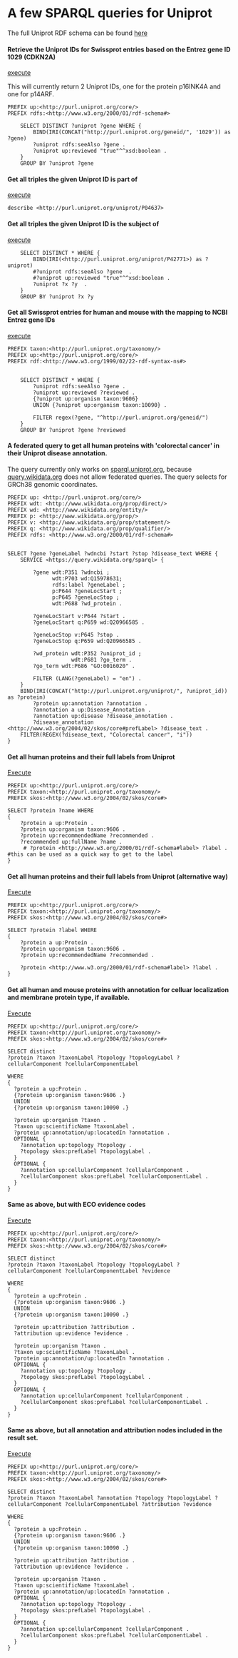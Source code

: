 # A few SPARQL queries for Uniprot

The full Uniprot RDF schema can be found [here](http://www.uniprot.org/format/uniprot_rdf)

#### Retrieve the Uniprot IDs for Swissprot entries based on the Entrez gene ID 1029 (CDKN2A)
[execute](http://sparql.uniprot.org/sparql/?format=html&query=PREFIX+up%3A%3Chttp%3A%2F%2Fpurl.uniprot.org%2Fcore%2F%3E+%0D%0APREFIX+rdfs%3A%3Chttp%3A%2F%2Fwww.w3.org%2F2000%2F01%2Frdf-schema%23%3E+%0D%0A%0D%0A%0D%0A++++SELECT+DISTINCT+%3Funiprot+%3Fgene+WHERE+{%0D%0A++++++++BIND%28IRI%28CONCAT%28%22http%3A%2F%2Fpurl.uniprot.org%2Fgeneid%2F%22%2C+%271029%27%29%29+as+%3Fgene%29%0D%0A++++++++%3Funiprot+rdfs%3AseeAlso+%3Fgene+.%0D%0A++++++++%3Funiprot+up%3Areviewed+%22true%22^^xsd%3Aboolean+.%0D%0A++++}%0D%0A++++GROUP+BY+%3Funiprot+%3Fgene)

This will currently return 2 Uniprot IDs, one for the protein p16INK4A and one for p14ARF.

```sparql
PREFIX up:<http://purl.uniprot.org/core/> 
PREFIX rdfs:<http://www.w3.org/2000/01/rdf-schema#> 

    SELECT DISTINCT ?uniprot ?gene WHERE {
        BIND(IRI(CONCAT("http://purl.uniprot.org/geneid/", '1029')) as ?gene)
        ?uniprot rdfs:seeAlso ?gene .
        ?uniprot up:reviewed "true"^^xsd:boolean .
    }
    GROUP BY ?uniprot ?gene
```

#### Get all triples the given Uniprot ID is part of
[execute](http://sparql.uniprot.org/sparql/?format=html&query=describe+%3Chttp%3A%2F%2Fpurl.uniprot.org%2Funiprot%2FP04637%3E&format=srj)

```sparql
describe <http://purl.uniprot.org/uniprot/P04637>
```

#### Get all triples the given Uniprot ID is the subject of
[execute](http://sparql.uniprot.org/sparql/?format=html&query=++++SELECT+DISTINCT+*+WHERE+{%0D%0A%09%09BIND%28IRI%28%3Chttp%3A%2F%2Fpurl.uniprot.org%2Funiprot%2FP42771%3E%29+as+%3Funiprot%29%0D%0A++++++++%23%3Funiprot+rdfs%3AseeAlso+%3Fgene++.%0D%0A++++++++%23%3Funiprot+up%3Areviewed+%22true%22^^xsd%3Aboolean+.%0D%0A++++++%09%3Funiprot+%3Fx+%3Fy++.%0D%0A++++}%0D%0A++++GROUP+BY+%3Funiprot+%3Fx+%3Fy)

```sparql
    SELECT DISTINCT * WHERE {
		BIND(IRI(<http://purl.uniprot.org/uniprot/P42771>) as ?uniprot)
        #?uniprot rdfs:seeAlso ?gene  .
        #?uniprot up:reviewed "true"^^xsd:boolean .
      	?uniprot ?x ?y  .
    }
    GROUP BY ?uniprot ?x ?y
```

#### Get all Swissprot entries for human and mouse with the mapping to NCBI Entrez gene IDs
[execute](http://sparql.uniprot.org/sparql/?format=html&query=PREFIX+taxon%3A%3Chttp%3A%2F%2Fpurl.uniprot.org%2Ftaxonomy%2F%3E+%0D%0APREFIX+up%3A%3Chttp%3A%2F%2Fpurl.uniprot.org%2Fcore%2F%3E+%0D%0APREFIX+rdf%3A%3Chttp%3A%2F%2Fwww.w3.org%2F1999%2F02%2F22-rdf-syntax-ns%23%3E+%0D%0A%0D%0A%0D%0A++++SELECT+DISTINCT+*+WHERE+{%0D%0A++++++++%3Funiprot+rdfs%3AseeAlso+%3Fgene+.%0D%0A++++++%09%3Funiprot+up%3Areviewed+%3Freviewed+.%0D%0A++++++%09{%3Funiprot+up%3Aorganism+taxon%3A9606}%0D%0A++++++%09UNION+{%3Funiprot+up%3Aorganism+taxon%3A10090}+.%0D%0A%0D%0A++++++%09FILTER+regex%28%3Fgene%2C+%22^http%3A%2F%2Fpurl.uniprot.org%2Fgeneid%2F%22%29+%0D%0A++++}%0D%0A++++GROUP+BY+%3Funiprot+%3Fgene+%3Freviewed)

```sparql
PREFIX taxon:<http://purl.uniprot.org/taxonomy/> 
PREFIX up:<http://purl.uniprot.org/core/> 
PREFIX rdf:<http://www.w3.org/1999/02/22-rdf-syntax-ns#> 


    SELECT DISTINCT * WHERE {
        ?uniprot rdfs:seeAlso ?gene .
      	?uniprot up:reviewed ?reviewed .
      	{?uniprot up:organism taxon:9606}
      	UNION {?uniprot up:organism taxon:10090} .

      	FILTER regex(?gene, "^http://purl.uniprot.org/geneid/") 
    }
    GROUP BY ?uniprot ?gene ?reviewed
```


#### A federated query to get all human proteins with 'colorectal cancer' in their Uniprot disease annotation.
The query currently only works on [sparql.uniprot.org](sparql.uniprot.org), because [query.wikidata.org](query.wikidata.org]) does not allow federated queries. The query selects for GRCh38 genomic coordinates.

```sparql
PREFIX up: <http://purl.uniprot.org/core/>
PREFIX wdt: <http://www.wikidata.org/prop/direct/>
PREFIX wd: <http://www.wikidata.org/entity/>
PREFIX p: <http://www.wikidata.org/prop/>
PREFIX v: <http://www.wikidata.org/prop/statement/>
PREFIX q: <http://www.wikidata.org/prop/qualifier/>
PREFIX rdfs: <http://www.w3.org/2000/01/rdf-schema#>


SELECT ?gene ?geneLabel ?wdncbi ?start ?stop ?disease_text WHERE {    
    SERVICE <https://query.wikidata.org/sparql> {    

        ?gene wdt:P351 ?wdncbi ;
              wdt:P703 wd:Q15978631;
              rdfs:label ?geneLabel ;
              p:P644 ?geneLocStart ;
              p:P645 ?geneLocStop ;
              wdt:P688 ?wd_protein .
              
        ?geneLocStart v:P644 ?start .
        ?geneLocStart q:P659 wd:Q20966585 . 
              
        ?geneLocStop v:P645 ?stop .
        ?geneLocStop q:P659 wd:Q20966585 . 
  
        ?wd_protein wdt:P352 ?uniprot_id ;
                    wdt:P681 ?go_term .
        ?go_term wdt:P686 "GO:0016020" .

		FILTER (LANG(?geneLabel) = "en") .
    }
    BIND(IRI(CONCAT("http://purl.uniprot.org/uniprot/", ?uniprot_id)) as ?protein)
        ?protein up:annotation ?annotation .
        ?annotation a up:Disease_Annotation .
        ?annotation up:disease ?disease_annotation .
        ?disease_annotation <http://www.w3.org/2004/02/skos/core#prefLabel> ?disease_text .
    FILTER(REGEX(?disease_text, "Colorectal cancer", "i"))
}
```

#### Get all human proteins and their full labels from Uniprot
[Execute](http://tinyurl.com/lvptyxk)

```sparql
PREFIX up:<http://purl.uniprot.org/core/> 
PREFIX taxon:<http://purl.uniprot.org/taxonomy/> 
PREFIX skos:<http://www.w3.org/2004/02/skos/core#> 

SELECT ?protein ?name WHERE
{
	?protein a up:Protein .
  	?protein up:organism taxon:9606 .
	?protein up:recommendedName ?recommended .
	?recommended up:fullName ?name .
	 # ?protein <http://www.w3.org/2000/01/rdf-schema#label> ?label . #this can be used as a quick way to get to the label
}
```
#### Get all human proteins and their full labels from Uniprot (alternative way)
[Execute](http://tinyurl.com/y84wktoq)
```sparql
PREFIX up:<http://purl.uniprot.org/core/> 
PREFIX taxon:<http://purl.uniprot.org/taxonomy/> 
PREFIX skos:<http://www.w3.org/2004/02/skos/core#> 

SELECT ?protein ?label WHERE
{
	?protein a up:Protein .
  	?protein up:organism taxon:9606 .
	?protein up:recommendedName ?recommended .
	
	?protein <http://www.w3.org/2000/01/rdf-schema#label> ?label . 
}
```

#### Get all human and mouse proteins with annotation for celluar localization and membrane protein type, if available.
[Execute](http://tinyurl.com/y8nel2lm)
```sparql
PREFIX up:<http://purl.uniprot.org/core/> 
PREFIX taxon:<http://purl.uniprot.org/taxonomy/> 
PREFIX skos:<http://www.w3.org/2004/02/skos/core#> 

SELECT distinct 
?protein ?taxon ?taxonLabel ?topology ?topologyLabel ?cellularComponent ?cellularComponentLabel

WHERE
{
  ?protein a up:Protein .
  {?protein up:organism taxon:9606 .} 
  UNION
  {?protein up:organism taxon:10090 .}
  
  ?protein up:organism ?taxon .
  ?taxon up:scientificName ?taxonLabel .
  ?protein up:annotation/up:locatedIn ?annotation .
  OPTIONAL {
    ?annotation up:topology ?topology .
    ?topology skos:prefLabel ?topologyLabel . 
  }
  OPTIONAL {
    ?annotation up:cellularComponent ?cellularComponent . 
    ?cellularComponent skos:prefLabel ?cellularComponentLabel .
  }
}
```
#### Same as above, but with ECO evidence codes
[Execute](http://tinyurl.com/y795wcgu)

```sparql
PREFIX up:<http://purl.uniprot.org/core/> 
PREFIX taxon:<http://purl.uniprot.org/taxonomy/> 
PREFIX skos:<http://www.w3.org/2004/02/skos/core#> 

SELECT distinct 
?protein ?taxon ?taxonLabel ?topology ?topologyLabel ?cellularComponent ?cellularComponentLabel ?evidence

WHERE
{
  ?protein a up:Protein .
  {?protein up:organism taxon:9606 .} 
  UNION
  {?protein up:organism taxon:10090 .}
  
  ?protein up:attribution ?attribution .
  ?attribution up:evidence ?evidence .
  
  ?protein up:organism ?taxon .
  ?taxon up:scientificName ?taxonLabel .
  ?protein up:annotation/up:locatedIn ?annotation .
  OPTIONAL {
    ?annotation up:topology ?topology .
    ?topology skos:prefLabel ?topologyLabel . 
  }
  OPTIONAL {
    ?annotation up:cellularComponent ?cellularComponent . 
    ?cellularComponent skos:prefLabel ?cellularComponentLabel .
  }
}
```

#### Same as above, but all annotation and attribution nodes included in the result set.
[Execute](http://tinyurl.com/ycb4bzvo)

```sparql
PREFIX up:<http://purl.uniprot.org/core/> 
PREFIX taxon:<http://purl.uniprot.org/taxonomy/> 
PREFIX skos:<http://www.w3.org/2004/02/skos/core#> 

SELECT distinct 
?protein ?taxon ?taxonLabel ?annotation ?topology ?topologyLabel ?cellularComponent ?cellularComponentLabel ?attribution ?evidence

WHERE
{
  ?protein a up:Protein .
  {?protein up:organism taxon:9606 .} 
  UNION
  {?protein up:organism taxon:10090 .}
  
  ?protein up:attribution ?attribution .
  ?attribution up:evidence ?evidence .
  
  ?protein up:organism ?taxon .
  ?taxon up:scientificName ?taxonLabel .
  ?protein up:annotation/up:locatedIn ?annotation .
  OPTIONAL {
    ?annotation up:topology ?topology .
    ?topology skos:prefLabel ?topologyLabel . 
  }
  OPTIONAL {
    ?annotation up:cellularComponent ?cellularComponent . 
    ?cellularComponent skos:prefLabel ?cellularComponentLabel .
  } 
}
```
